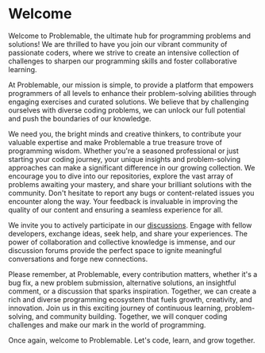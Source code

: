 # Welcome 

Welcome to Problemable, the ultimate hub for programming problems and solutions! We are thrilled to have you join our vibrant community of passionate coders, where we strive to create an intensive collection of challenges to sharpen our programming skills and foster collaborative learning.

At Problemable, our mission is simple, to provide a platform that empowers programmers of all levels to enhance their problem-solving abilities through engaging exercises and curated solutions. We believe that by challenging ourselves with diverse coding problems, we can unlock our full potential and push the boundaries of our knowledge.

We need you, the bright minds and creative thinkers, to contribute your valuable expertise and make Problemable a true treasure trove of programming wisdom. Whether you're a seasoned professional or just starting your coding journey, your unique insights and problem-solving approaches can make a significant difference in our growing collection. We encourage you to dive into our repositories, explore the vast array of problems awaiting your mastery, and share your brilliant solutions with the community. Don't hesitate to report any bugs or content-related issues you encounter along the way. Your feedback is invaluable in improving the quality of our content and ensuring a seamless experience for all.

We invite you to actively participate in our [discussions](https://github.com/orgs/problemable/discussions). Engage with fellow developers, exchange ideas, seek help, and share your experiences. The power of collaboration and collective knowledge is immense, and our discussion forums provide the perfect space to ignite meaningful conversations and forge new connections.

Please remember, at Problemable, every contribution matters, whether it's a bug fix, a new problem submission, alternative solutions, an insightful comment, or a discussion that sparks inspiration. Together, we can create a rich and diverse programming ecosystem that fuels growth, creativity, and innovation. Join us in this exciting journey of continuous learning, problem-solving, and community building. Together, we will conquer coding challenges and make our mark in the world of programming.

Once again, welcome to Problemable. Let's code, learn, and grow together.
